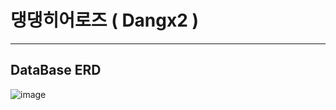 # **댕댕히어로즈 ( Dangx2 )**
---
## DataBase ERD
![image](https://github.com/user-attachments/assets/a420c243-fb1f-486b-b1f3-adceb2a534a2)
